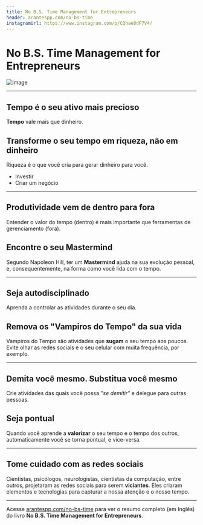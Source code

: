 ```yaml
---
title: No B.S. Time Management for Entrepreneurs
header: arantespp.com/no-bs-time
instagramUrl: https://www.instagram.com/p/CQhae8dF7V4/
---
```


# No B.S. Time Management for Entrepreneurs

![image](https://arantespp.com/images/books/no-bs-time-management-for-entrepreneurs.jpg)

---

## Tempo é o seu ativo mais precioso

**Tempo** vale mais que dinheiro.

## Transforme o seu tempo em riqueza, não em dinheiro

Riqueza é o que você cria para gerar dinheiro para você.

- Investir
- Criar um negócio

---

## Produtividade vem de dentro para fora

Entender o valor do tempo (dentro) é mais importante que ferramentas de gerenciamento (fora).

## Encontre o seu Mastermind

Segundo Napoleon Hill, ter um **Mastermind** ajuda na sua evolução pessoal, e, consequentemente, na forma como você lida com o tempo.

---

## Seja autodisciplinado

Aprenda a controlar as atividades durante o seu dia.

## Remova os "Vampiros do Tempo" da sua vida

Vampiros do Tempo são atividades que **sugam** o seu tempo aos poucos. Evite olhar as redes sociais e o seu celular com muita frequência, por exemplo.

---

## Demita você mesmo. Substitua você mesmo

Crie atividades das quais você possa _"se demitir"_ e delegue para outras pessoas.

## Seja pontual

Quando você aprende a **valorizar** o seu tempo e o tempo dos outros, automaticamente você se torna pontual, e vice-versa.

---

## Tome cuidado com as redes sociais

Cientistas, psicólogos, neurologistas, cientistas da computação, entre outros, projetaram as redes sociais para serem **viciantes**. Eles criaram elementos e tecnologias para capturar a nossa atenção e o nosso tempo.

---

Acesse [arantespp.com/no-bs-time](https://arantespp.com/no-bs-time) para ver o resumo completo (em Inglês) do livro **No B.S. Time Management for Entrepreneurs**.

